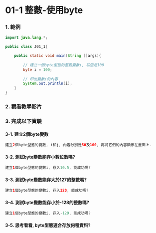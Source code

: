 # 01-1 整數-使用byte

### 1. 範例
``` java
import java.lang.*;

public class J01_1{

    public static void main(String []args){
        
        // 建立一個byte型態的整數變數i, 初值是100
        byte i = 100;
        
        // 印出變數i的內容
        System.out.println(i);
    }
}
``` 

### 2. 觀看教學影片


### 3. 完成以下實驗

#### 3-1. 建立2個byte變數
``` java
建立2個byte型態的變數, i和j, 內容分別是50及100, 再將它們的內容顯示在畫面上.
``` 

#### 3-2. 測試byte變數能存小數位數嗎?
``` java
建立1個byte型態的變數i, 存入10.5, 能成功嗎?
``` 

#### 3-3. 測試byte變數能存大於127的整數嗎?
``` java
建立1個byte型態的變數i, 存入128, 能成功嗎?
```

#### 3-4. 測試byte變數能存小於-128的整數嗎?
``` java
建立1個byte型態的變數i, 存入-129, 能成功嗎?
```

#### 3-5. 思考看看, byte型態適合存放何種資料?
